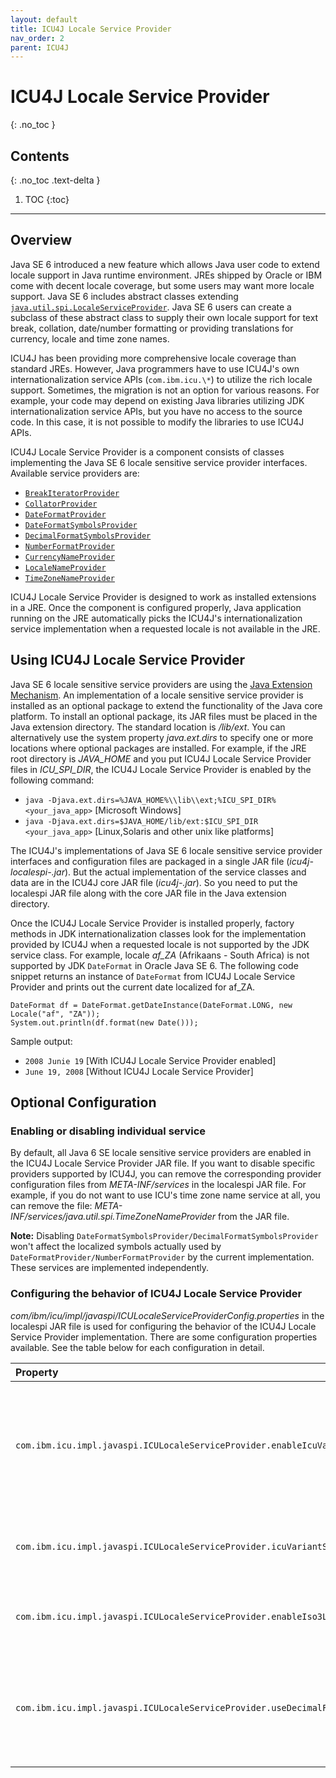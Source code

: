```yaml
---
layout: default
title: ICU4J Locale Service Provider
nav_order: 2
parent: ICU4J
---
```

<!--
© 2020 and later: Unicode, Inc. and others.
License & terms of use: http://www.unicode.org/copyright.html
-->

# ICU4J Locale Service Provider
{: .no_toc }

## Contents
{: .no_toc .text-delta }

1. TOC
{:toc}

---

## Overview

Java SE 6 introduced a new feature which allows Java user code to extend locale
support in Java runtime environment. JREs shipped by Oracle or IBM come with
decent locale coverage, but some users may want more locale support. Java SE 6
includes abstract classes extending
[`java.util.spi.LocaleServiceProvider`](http://download.oracle.com/javase/6/docs/api/java/util/spi/LocaleServiceProvider.html).
Java SE 6 users can create a subclass of these abstract class to supply their
own locale support for text break, collation, date/number formatting or
providing translations for currency, locale and time zone names.

ICU4J has been providing more comprehensive locale coverage than standard JREs.
However, Java programmers have to use ICU4J's own internationalization service
APIs (`com.ibm.icu.\*`) to utilize the rich locale support. Sometimes, the
migration is not an option for various reasons. For example, your code may
depend on existing Java libraries utilizing JDK internationalization service
APIs, but you have no access to the source code. In this case, it is not
possible to modify the libraries to use ICU4J APIs.

ICU4J Locale Service Provider is a component consists of classes implementing
the Java SE 6 locale sensitive service provider interfaces. Available service
providers are:

*   [`BreakIteratorProvider`](http://download.oracle.com/javase/6/docs/api/java/text/spi/BreakIteratorProvider.html)
*   [`CollatorProvider`](http://download.oracle.com/javase/6/docs/api/java/text/spi/CollatorProvider.html)
*   [`DateFormatProvider`](http://download.oracle.com/javase/6/docs/api/java/text/spi/DateFormatProvider.html)
*   [`DateFormatSymbolsProvider`](http://download.oracle.com/javase/6/docs/api/java/text/spi/DateFormatSymbolsProvider.html)
*   [`DecimalFormatSymbolsProvider`](http://download.oracle.com/javase/6/docs/api/java/text/spi/DecimalFormatSymbolsProvider.html)
*   [`NumberFormatProvider`](http://download.oracle.com/javase/6/docs/api/java/text/spi/NumberFormatProvider.html)
*   [`CurrencyNameProvider`](http://download.oracle.com/javase/6/docs/api/java/util/spi/CurrencyNameProvider.html)
*   [`LocaleNameProvider`](http://download.oracle.com/javase/6/docs/api/java/util/spi/LocaleNameProvider.html)
*   [`TimeZoneNameProvider`](http://download.oracle.com/javase/6/docs/api/java/util/spi/TimeZoneNameProvider.html)

ICU4J Locale Service Provider is designed to work as installed extensions in a
JRE. Once the component is configured properly, Java application running on the
JRE automatically picks the ICU4J's internationalization service implementation
when a requested locale is not available in the JRE.

## Using ICU4J Locale Service Provider

Java SE 6 locale sensitive service providers are using the [Java Extension
Mechanism](http://download.oracle.com/javase/6/docs/technotes/guides/extensions/index.html).
An implementation of a locale sensitive service provider is installed as an
optional package to extend the functionality of the Java core platform. To
install an optional package, its JAR files must be placed in the Java extension
directory. The standard location is *<java-home>/lib/ext*. You can alternatively
use the system property *java.ext.dirs* to specify one or more locations where
optional packages are installed. For example, if the JRE root directory is
*JAVA_HOME* and you put ICU4J Locale Service Provider files in *ICU_SPI_DIR*, the
ICU4J Locale Service Provider is enabled by the following command:

*   `java -Djava.ext.dirs=%JAVA_HOME%\\lib\\ext;%ICU_SPI_DIR% <your_java_app>` \[Microsoft Windows\]
*    `java -Djava.ext.dirs=$JAVA_HOME/lib/ext:$ICU_SPI_DIR <your_java_app>` \[Linux,Solaris and other unix like platforms\]

The ICU4J's implementations of Java SE 6 locale sensitive service provider
interfaces and configuration files are packaged in a single JAR file
(*icu4j-localespi-<version>.jar*). But the actual implementation of the service
classes and data are in the ICU4J core JAR file (*icu4j-<version>.jar*). So you
need to put the localespi JAR file along with the core JAR file in the Java
extension directory.

Once the ICU4J Locale Service Provider is installed properly, factory methods in
JDK internationalization classes look for the implementation provided by ICU4J
when a requested locale is not supported by the JDK service class. For example,
locale *af_ZA* (Afrikaans - South Africa) is not supported by JDK `DateFormat` in
Oracle Java SE 6. The following code snippet returns an instance of `DateFormat`
from ICU4J Locale Service Provider and prints out the current date localized for
af_ZA.

    DateFormat df = DateFormat.getDateInstance(DateFormat.LONG, new Locale("af", "ZA"));
    System.out.println(df.format(new Date()));

Sample output:

*   `2008 Junie 19` \[With ICU4J Locale Service Provider enabled\]
*   `June 19, 2008` \[Without ICU4J Locale Service Provider\]

## Optional Configuration

### Enabling or disabling individual service

By default, all Java 6 SE locale sensitive service providers are enabled in the
ICU4J Locale Service Provider JAR file. If you want to disable specific
providers supported by ICU4J, you can remove the corresponding provider
configuration files from *META-INF/services* in the localespi JAR file. For
example, if you do not want to use ICU's time zone name service at all, you can
remove the file: *META-INF/services/java.util.spi.TimeZoneNameProvider* from the
JAR file.

**Note:** Disabling `DateFormatSymbolsProvider/DecimalFormatSymbolsProvider` won't
affect the localized symbols actually used by `DateFormatProvider/NumberFormatProvider`
by the current implementation. These services are implemented independently.

### Configuring the behavior of ICU4J Locale Service Provider

*com/ibm/icu/impl/javaspi/ICULocaleServiceProviderConfig.properties* in the
localespi JAR file is used for configuring the behavior of the ICU4J Locale
Service Provider implementation. There are some configuration properties
available. See the table below for each configuration in detail.

|**Property**|**Value**|**Default**|**Description**|
|:---|:---:|:---:|:---|
|`com.ibm.icu.impl.javaspi.ICULocaleServiceProvider.enableIcuVariants`|`"true"` or `"false"`|`"true"`|Whether if Locales with ICU's variant suffix will be included in `getAvailableLocales`. The current Java SE 6 locale sensitive service does not allow user provided provider implementations to override locales supported by JRE itself. When this property is `"true"` (default), ICU4J Locale Service Provider includes Locales with the suffix (`com.ibm.icu.impl.javaspi.ICULocaleServiceProvider.icuVariantSuffix`) in the variant field. For example, the ICU4J provider includes locales fr_FR and fr_FR_ICU4J in the available locale list. So JDK API user can still access the internationalization service object created by the ICU4J provider by the special locale fr_FR_ICU4J|
|`com.ibm.icu.impl.javaspi.ICULocaleServiceProvider.icuVariantSuffix`|*Any String*|`"ICU4J"` (49 or later) `"ICU"` (before 49)|Suffix string used in Locale's variant field to specify the ICU implementation.|
|`com.ibm.icu.impl.javaspi.ICULocaleServiceProvider.enableIso3Languages`|`"true"` or `"false"`|`"true"`|Whether if 3-letter language locales are included in `getAvailableLocales`. Use of 3-letter language codes in `java.util.Locale` is not supported by the API reference document. However, the implementation does not check the length of language code, so there is no practical problem with it.|
|`com.ibm.icu.impl.javaspi.ICULocaleServiceProvider.useDecimalFormat`|`"true"` or `"false"`|`"false"`|Whether if `java.text.DecimalFormat` subclass is used for `NumberFormat#getXXXInstance`. `DecimalFormat#format(Object,StringBuffer,FieldPosition)` is declared as final, so ICU cannot override the implementation. As a result, some number types such as `BigInteger`/`BigDecimal` are not handled by the ICU implementation. If a client expects `NumberFormat#getXXXInstance` returns a `DecimalFormat` (for example, need to manipulate decimal format patterns), he/she can set true to this setting. However, in this case, `BigInteger`/`BigDecimal` support is not done by ICU's implementation.|
